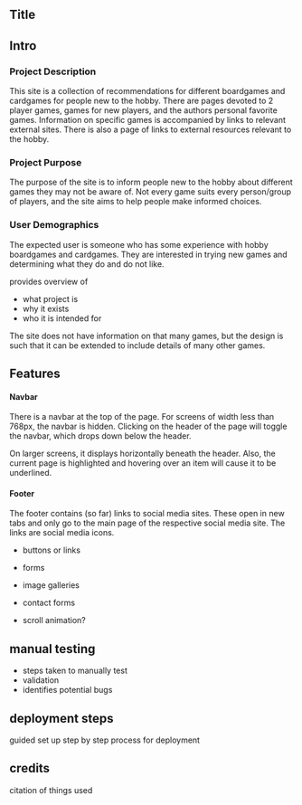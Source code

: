 ## Title

## Intro
### Project Description
This site is a collection of recommendations for different boardgames and cardgames for people new to the hobby. There are pages devoted to 2 player games, games for new players, and the authors personal favorite games. Information on specific games is accompanied by links to relevant external sites. There is also a page of links to external resources relevant to the hobby.

### Project Purpose
The purpose of the site is to inform people new to the hobby about different games they may not be aware of. Not every game suits every person/group of players, and the site aims to help people make informed choices.

### User Demographics
The expected user is someone who has some experience with hobby boardgames and cardgames. They are interested in trying new games and determining what they do and do not like.

provides overview of
- what project is
- why it exists
- who it is intended for

The site does not have information on that many games, but the design is such that it can be extended to include details of many other games.

## Features
#### Navbar
There is a navbar at the top of the page. For screens of width less than 768px, the navbar is hidden. Clicking on the header of the page will toggle the navbar, which drops down below the header.

On larger screens, it displays horizontally beneath the header. Also, the current page is highlighted and hovering over an item will cause it to be underlined.

#### Footer
The footer contains (so far) links to social media sites. These open in new tabs and only go to the main page of the respective social media site. The links are social media icons.


- buttons or links
- forms
- image galleries
- contact forms

- scroll animation?

## manual testing
- steps taken to manually test
- validation
- identifies potential bugs

## deployment steps
guided set up step by step process for deployment

## credits
citation of things used
